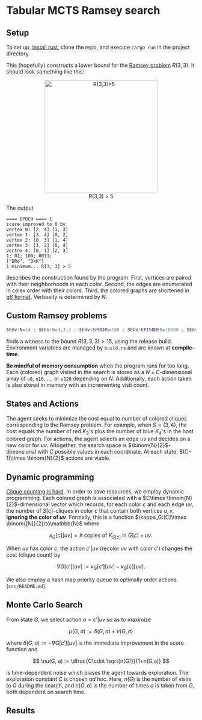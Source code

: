 # Tabular MCTS Ramsey search

## Setup

To set up, [install rust](https://www.rust-lang.org/tools/install), clone the repo, and execute `cargo run` in the project directory.

This (hopefully) constructs a lower bound for the [Ramsey problem](https://en.wikipedia.org/wiki/Ramsey's_theorem) $R(3,3)$.
It should look something like this:

<center><img src="https://upload.wikimedia.org/wikipedia/commons/thumb/9/98/RamseyTheory_K5_no_mono_K3.svg/1280px-RamseyTheory_K5_no_mono_K3.svg.png" alt="R(3,3)>5" width="300"/></center>
<center>R(3,3) > 5</center>

The output
```
==== EPOCH ==== 1
score improved to 0 by
vertex 0: [2, 4] [1, 3]
vertex 1: [3, 4] [0, 2]
vertex 2: [0, 3] [1, 4]
vertex 3: [1, 2] [0, 4]
vertex 4: [0, 1] [2, 3]
1; 01; 100; 0011;
["DRo", "DkK"]
1 minimum... R[3, 3] > 5
```
describes the construction found by the program.
First, vertices are paired with their neighborhoods in each color.
Second, the edges are enumerated in colex order with their colors.
Third, the colored graphs are shortened in [g6 format](http://users.cecs.anu.edu.au/~bdm/data/formats.txt).
Verbosity is determined by $N$.

## Custom Ramsey problems

```powershell
$Env:N=14 ; $Env:S=3,3,3 ; $Env:EPOCHS=100 ; $Env:EPISODES=10000 ; $Env:EXPLORE=0.3 ; cargo run --release
```

finds a witness to the bound $R(3,3,3) > 15$, using the release build.
Environment variables are managed by `build.rs` and are known at **compile-time**.


**Be mindful of memory consumption** when the program runs for too long.
Each (colored) graph visited in the search is stored as a $N\times C$-dimensional array of `u8`, `u16`, ..., or `u128` depending on $N$.
Additionally, each action taken is also stored in memory with an incrementing visit count.

## States and Actions

The agent seeks to minimize the cost equal to number of colored cliques corresponding to the Ramsey problem.
For example, when $S = (3, 4)$, the cost equals the number of red $K_3$'s plus the number of blue $K_4$'s in the host colored graph.
For actions, the agent selects an edge $uv$ and decides on a new color for $uv$.
Altogether, the search space is $\binom{N}{2}$-dimensional with $C$ possible values in each coordinate.
At each state, $(C-1)\times \binom{N}{2}$ actions are viable.

## Dynamic programming

[Clique counting is hard](https://en.wikipedia.org/wiki/Clique_problem).
In order to save resources, we employ dynamic programming.
Each colored graph is associated with a $C\times \binom{N}{2}$-dimensional vector which records, for each color $c$ and each edge $uv$, the number of $S[c]$-cliques in color $c$ that contain both vertices $u,v$, **ignoring the color of $uv$**.
Formally, this is a function $\kappa_G:[C]\times \binom{[N]}{2}\to\mathbb{N}$ where 

$$
\kappa_G[c][uv] = \#
\text{ copies of }K_{S[c]}\text{ in } G[c]+uv.
$$

When $uv$ has color $c$, the action $c'\vert uv$ (recolor $uv$ with color $c'$) changes the cost (clique count) by

$$
\nabla G[c'][uv] := \kappa_G[c'][uv] - \kappa_G[c][uv].
$$

We also employ a hash map priority queue to optimally order actions (`src/README.md`).

## Monte Carlo Search

From state $G$, we select action $a = c'\vert uv$ so as to maximize

$$
\mu(G, a) := \delta(G, a) + \nu(G, a)
$$

where $\delta(G, a) :=  - \nabla G[c'][uv]$ is the immediate improvement in the score function and

$$
\nu(G, a) := \dfrac{C\cdot \sqrt{n(G)}}{1+n(G,a)}
$$

is time-dependent noise which biases the agent towards exploration.
The exploration constant $C$ is chosen *ad hoc*.
Here, $n(G)$ is the number of visits to $G$ during the search, and $n(G, a)$ is the number of times $a$ is taken from $G$, both dependent on search time.

## Results
